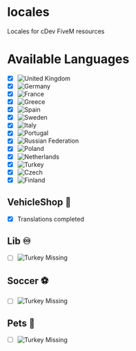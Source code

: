 # locales
Locales for cDev FiveM resources

# Available Languages
- [x] ![United Kingdom](https://raw.githubusercontent.com/stevenrskelton/flag-icon/master/png/16/country-4x3/gb.png "United Kingdom")
- [x] ![Germany](https://raw.githubusercontent.com/stevenrskelton/flag-icon/master/png/16/country-4x3/de.png "Germany")
- [x] ![France](https://raw.githubusercontent.com/stevenrskelton/flag-icon/master/png/16/country-4x3/fr.png "France")
- [x] ![Greece](https://raw.githubusercontent.com/stevenrskelton/flag-icon/master/png/16/country-4x3/gr.png "Greece")
- [x] ![Spain](https://raw.githubusercontent.com/stevenrskelton/flag-icon/master/png/16/country-4x3/es.png "Spain")
- [x] ![Sweden](https://raw.githubusercontent.com/stevenrskelton/flag-icon/master/png/16/country-4x3/se.png "Sweden")
- [x] ![Italy](https://raw.githubusercontent.com/stevenrskelton/flag-icon/master/png/16/country-4x3/it.png "Italy")
- [x] ![Portugal](https://cdev.is-pretty.cool/7uVdzW5.png "Portugal")
- [x] ![Russian Federation](https://raw.githubusercontent.com/stevenrskelton/flag-icon/master/png/16/country-4x3/ru.png "Russian Federation")
- [x] ![Poland](https://raw.githubusercontent.com/stevenrskelton/flag-icon/master/png/16/country-4x3/pl.png "Poland")
- [x] ![Netherlands](https://raw.githubusercontent.com/stevenrskelton/flag-icon/master/png/16/country-4x3/nl.png "Netherlands")
- [x] ![Turkey](https://cdev.is-pretty.cool/8GW5vTs.png "Turkey")
- [x] ![Czech](https://cdev.is-pretty.cool/9WY6zUB.png "Czech")
- [x] ![Finland](https://cdev.is-pretty.cool/7Tr1ezy.png "Finland") 

## VehicleShop 🚗
- [x] Translations completed
## Lib ♾
- [ ] ![Turkey](https://cdev.is-pretty.cool/8GW5vTs.png "Turkey") Missing
## Soccer ⚽
- [ ] ![Turkey](https://cdev.is-pretty.cool/8GW5vTs.png "Turkey") Missing
## Pets 🐶
- [ ] ![Turkey](https://cdev.is-pretty.cool/8GW5vTs.png "Turkey") Missing
